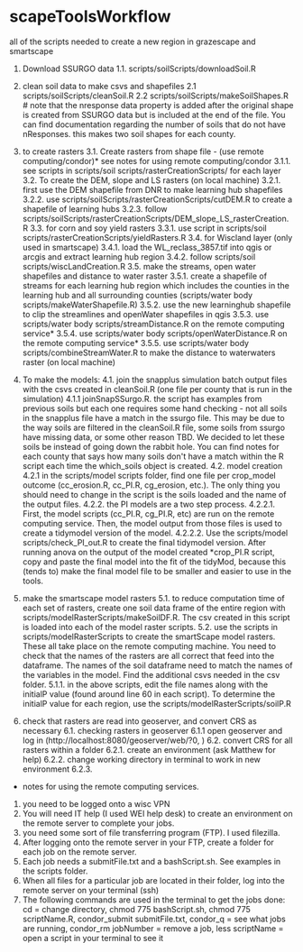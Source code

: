# scapeToolsWorkflow
all of the scripts needed to create a new region in grazescape and smartscape

1. Download SSURGO data 
1.1. scripts/soilScripts/downloadSoil.R 

2. clean soil data to make csvs and shapefiles
2.1 scripts/soilScripts/cleanSoil.R 
2.2 scripts/soilScripts/makeSoilShapes.R # note that the nresponse data property is added after the original shape is created from SSURGO data but is included at the end of the file. You can find documentation regarding the number of soils that do not have nResponses. this makes two soil shapes for each county. 

3. to create rasters 
3.1. Create rasters from shape file - (use remote computing/condor)* see notes for using remote computing/condor
3.1.1. see scripts in scripts/soil scripts/rasterCreationScripts/ for each layer
3.2. To create the DEM, slope and LS rasters (on local machine)
3.2.1. first use the DEM shapefile from DNR to make learning hub shapefiles
3.2.2. use scripts/soilScripts/rasterCreationScripts/cutDEM.R to create a shapefile of learning hubs
3.2.3. follow scripts/soilScripts/rasterCreationScripts/DEM_slope_LS_rasterCreation.R 
3.3. for corn and soy yield rasters
3.3.1. use script in scripts/soil scripts/rasterCreationScripts/yieldRasters.R
3.4. for Wiscland layer (only used in smartscape)
3.4.1. load the WL_reclass_3857.tif into qgis or arcgis and extract learning hub region
3.4.2. follow scripts/soil scripts/wiscLandCreation.R
3.5. make the streams, open water shapefiles and distance to water raster
3.5.1. create a shapefile of streams for each learning hub region which includes the counties in the learning hub and all surrounding counties (scripts/water body scripts/makeWaterShapefile.R)
3.5.2. use the new learninghub shapefile to clip the streamlines and openWater shapefiles in qgis
3.5.3. use scripts/water body scripts/streamDistance.R on the remote computing service*
3.5.4. use scripts/water body scripts/openWaterDistance.R on the remote computing service*
3.5.5. use scripts/water body scripts/combineStreamWater.R to make the distance to waterwaters raster (on local machine)

4. To make the models:
4.1. join the snapplus simulation batch output files with the csvs created in cleanSoil.R (one file per county that is run in the simulation)
4.1.1 joinSnapSSurgo.R. the script has examples from previous soils but each one requires some hand checking - not all soils in the snapplus file have a match in the ssurgo file. This may be due to the way soils are filtered in the cleanSoil.R file, some soils from ssurgo have missing data, or some other reason TBD. We decided to let these soils be instead of going down the rabbit hole. You can find notes for each county that says how many soils don't have a match within the R script each time the which_soils object is created. 
4.2. model creation
4.2.1 in the scripts/model scripts folder, find one file per crop_model outcome (cc_erosion.R, cc_PI.R, cg_erosion, etc.). The only thing you should need to change in the script is the soils loaded and the name of the output files.
4.2.2. the PI models are a two step process. 
4.2.2.1. First, the model scripts (cc_PI.R, cg_PI.R, etc) are run on the remote computing service. Then, the model output from those files is used to create a tidymodel version of the model. 
4.2.2.2. Use the scripts/model scripts/check_PI_out.R to create the final tidymodel version. After running anova on the output of the model created *crop_PI.R script, copy and paste the final model into the fit of the tidyMod, because this (tends to) make the final model file to be smaller and easier to use in the tools. 

5. make the smartscape model rasters
5.1. to reduce computation time of each set of rasters, create one soil data frame of the entire region with scripts/modelRasterScripts/makeSoilDF.R. The csv created in this script is loaded into each of the model raster scripts.
5.2. use the scripts in scripts/modelRasterScripts to create the smartScape model rasters. These all take place on the remote computing machine. You need to check that the names of the rasters are all correct that feed into the dataframe. The names of the soil dataframe need to match the names of the variables in the model. Find the additional csvs needed in the csv folder.
5.1.1. in the above scripts, edit the file names along with the initialP value (found around line 60 in each script). To determine the initialP value for each region, use the scripts/modelRasterScripts/soilP.R

6. check that rasters are read into geoserver, and convert CRS as necessary
6.1. checking rasters in geoserver
6.1.1 open geoserver and log in (http://localhost:8080/geoserver/web/?0, )
6.2. convert CRS for all rasters within a folder
6.2.1. create an environment (ask Matthew for help)
6.2.2. change working directory in terminal to work in new environment
6.2.3. 


* notes for using the remote computing services. 
1. you need to be logged onto a wisc VPN
2. You will need IT help (I used WEI help desk) to create an environment on the remote server to complete your jobs.
3. you need some sort of file transferring program (FTP). I used filezilla. 
4. After logging onto the remote server in your FTP, create a folder for each job on the remote server.
5. Each job needs a submitFile.txt and a bashScript.sh. See examples in the scripts folder.
6. When all files for a particular job are located in their folder, log into the remote server on your terminal (ssh)
7. The following commands are used in the terminal to get the jobs done:
cd = change directory, chmod 775 bashScript.sh, chmod 775 scriptName.R, condor_submit submitFile.txt, condor_q = see what jobs are running, condor_rm jobNumber = remove a job, less scriptName = open a script in your terminal to see it

